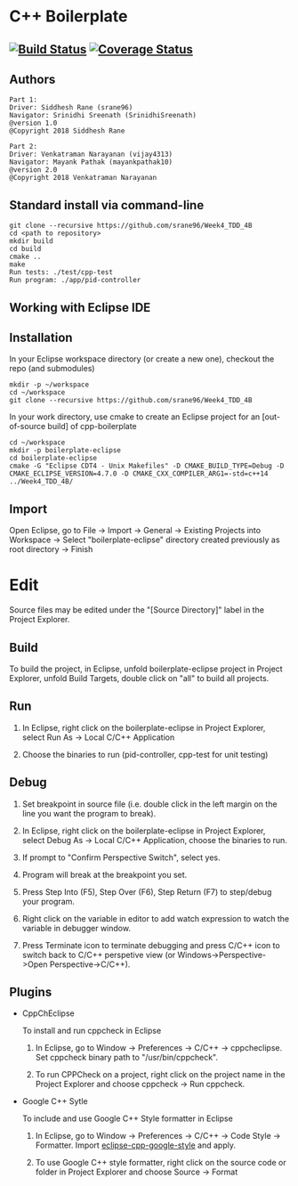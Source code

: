 # C++ Boilerplate
[![Build Status](https://travis-ci.org/vijay4313/Week4_TDD_4B.svg?branch=master)](https://travis-ci.org/vijay4313/Week4_TDD_4B)
[![Coverage Status](https://coveralls.io/repos/github/vijay4313/Week4_TDD_4B/badge.svg?branch=master)](https://coveralls.io/github/vijay4313/Week4_TDD_4B?branch=master)
---

## Authors
```
Part 1:
Driver: Siddhesh Rane (srane96)
Navigator: Srinidhi Sreenath (SrinidhiSreenath)
@version 1.0
@Copyright 2018 Siddhesh Rane

```

```
Part 2:
Driver: Venkatraman Narayanan (vijay4313)
Navigator: Mayank Pathak (mayankpathak10)
@version 2.0
@Copyright 2018 Venkatraman Narayanan

```

## Standard install via command-line
```
git clone --recursive https://github.com/srane96/Week4_TDD_4B
cd <path to repository>
mkdir build
cd build
cmake ..
make
Run tests: ./test/cpp-test
Run program: ./app/pid-controller
```

## Working with Eclipse IDE ##

## Installation

In your Eclipse workspace directory (or create a new one), checkout the repo (and submodules)
```
mkdir -p ~/workspace
cd ~/workspace
git clone --recursive https://github.com/srane96/Week4_TDD_4B
```

In your work directory, use cmake to create an Eclipse project for an [out-of-source build] of cpp-boilerplate

```
cd ~/workspace
mkdir -p boilerplate-eclipse
cd boilerplate-eclipse
cmake -G "Eclipse CDT4 - Unix Makefiles" -D CMAKE_BUILD_TYPE=Debug -D CMAKE_ECLIPSE_VERSION=4.7.0 -D CMAKE_CXX_COMPILER_ARG1=-std=c++14 ../Week4_TDD_4B/
```

## Import

Open Eclipse, go to File -> Import -> General -> Existing Projects into Workspace -> 
Select "boilerplate-eclipse" directory created previously as root directory -> Finish

# Edit

Source files may be edited under the "[Source Directory]" label in the Project Explorer.


## Build

To build the project, in Eclipse, unfold boilerplate-eclipse project in Project Explorer,
unfold Build Targets, double click on "all" to build all projects.

## Run

1. In Eclipse, right click on the boilerplate-eclipse in Project Explorer,
select Run As -> Local C/C++ Application

2. Choose the binaries to run (pid-controller, cpp-test for unit testing)


## Debug


1. Set breakpoint in source file (i.e. double click in the left margin on the line you want 
the program to break).

2. In Eclipse, right click on the boilerplate-eclipse in Project Explorer, select Debug As -> 
Local C/C++ Application, choose the binaries to run.

3. If prompt to "Confirm Perspective Switch", select yes.

4. Program will break at the breakpoint you set.

5. Press Step Into (F5), Step Over (F6), Step Return (F7) to step/debug your program.

6. Right click on the variable in editor to add watch expression to watch the variable in 
debugger window.

7. Press Terminate icon to terminate debugging and press C/C++ icon to switch back to C/C++ 
perspetive view (or Windows->Perspective->Open Perspective->C/C++).


## Plugins

- CppChEclipse

    To install and run cppcheck in Eclipse

    1. In Eclipse, go to Window -> Preferences -> C/C++ -> cppcheclipse.
    Set cppcheck binary path to "/usr/bin/cppcheck".

    2. To run CPPCheck on a project, right click on the project name in the Project Explorer 
    and choose cppcheck -> Run cppcheck.


- Google C++ Sytle

    To include and use Google C++ Style formatter in Eclipse

    1. In Eclipse, go to Window -> Preferences -> C/C++ -> Code Style -> Formatter. 
    Import [eclipse-cpp-google-style][reference-id-for-eclipse-cpp-google-style] and apply.

    2. To use Google C++ style formatter, right click on the source code or folder in 
    Project Explorer and choose Source -> Format

[reference-id-for-eclipse-cpp-google-style]: https://raw.githubusercontent.com/google/styleguide/gh-pages/eclipse-cpp-google-style.xml
